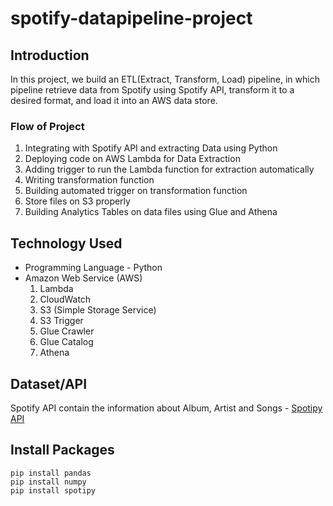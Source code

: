 # spotify-datapipeline-project

## Introduction
In this project, we build an ETL(Extract, Transform, Load) pipeline, in which pipeline retrieve data from Spotify using Spotify API, transform it to a desired format, and load it into an AWS data store.
### Flow of Project
1) Integrating with Spotify API and extracting Data using Python
2) Deploying code on AWS Lambda for Data Extraction
3) Adding trigger to run the Lambda function for extraction automatically
4) Writing transformation function
5) Building automated trigger on transformation function
6) Store files on S3 properly
7) Building Analytics Tables on data files using Glue and Athena

## Technology Used
* Programming Language - Python
* Amazon Web Service (AWS)
  1) Lambda
  2) CloudWatch
  3) S3 (Simple Storage Service)
  4) S3 Trigger
  5) Glue Crawler
  6) Glue Catalog
  7) Athena
 
## Dataset/API
Spotify API contain the information about Album, Artist and Songs - [Spotipy API](https://spotipy.readthedocs.io/en/2.22.1/)

## Install Packages
```
pip install pandas
pip install numpy
pip install spotipy

```
